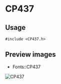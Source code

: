 CP437
==========

Usage
------

    #include <CP437.h>

Preview images
--------------
* Fonts::CP437 

![CP437](https://raw.githubusercontent.com/DisplayCore/CP437/master/Preview/CP437.png)

